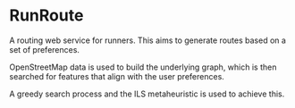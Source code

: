 # RunRoute

A routing web service for runners. This aims to generate routes based on a set of preferences.

OpenStreetMap data is used to build the underlying graph, which is then searched for features that align with the
user preferences.

A greedy search process and the ILS metaheuristic is used to achieve this.
